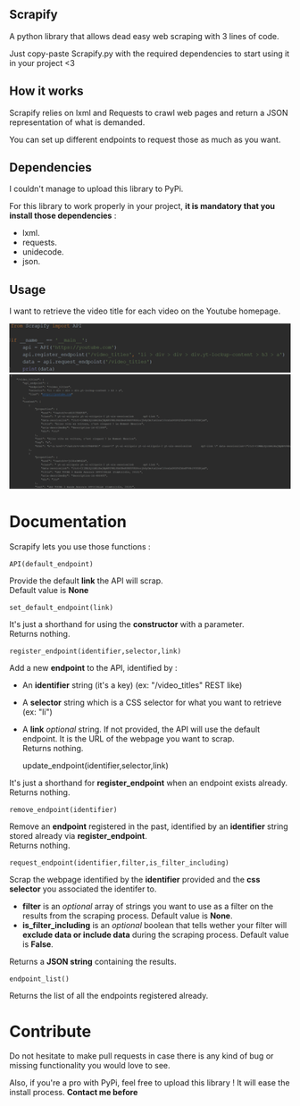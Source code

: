 ## Scrapify

A python library that allows dead easy web scraping with 3 lines of code.

Just copy-paste Scrapify.py with the required dependencies to start using it in your project <3

## How it works

Scrapify relies on lxml and Requests to crawl web pages and return a JSON representation of what is demanded.

You can set up different endpoints to request those as much as you want.

## Dependencies

I couldn't manage to upload this library to PyPi. <br />

For this library to work properly in your project, **it is mandatory that you install those dependencies** :
 - lxml.
 - requests.
 - unidecode.
 - json.

## Usage 

I want to retrieve the video title for each video on the Youtube homepage.

<img src="usage.png" />
<img src="result.png" />

# Documentation

Scrapify lets you use those functions : <br />

	API(default_endpoint)
	
Provide the default **link** the API will scrap. <br /> Default value is **None**

    set_default_endpoint(link)

It's just a shorthand for using the **constructor** with a parameter. <br />
Returns nothing.

    register_endpoint(identifier,selector,link)

Add a new **endpoint** to the API, identified by :

 - An **identifier** string (it's a key) (ex: "/video_titles" REST like)
 - A **selector** string which is a CSS selector for what you want to retrieve (ex: "li")
 - A **link** *optional* string. If not provided, the API will use the default endpoint.  It is the URL of the webpage you want to scrap.<br />
Returns nothing.

	update_endpoint(identifier,selector,link)

It's just a shorthand for **register_endpoint** when an endpoint exists already. <br />
Returns nothing.

    
    remove_endpoint(identifier)

Remove an **endpoint** registered in the past, identified by an **identifier** string stored already via **register_endpoint**. <br /> Returns nothing.

    request_endpoint(identifier,filter,is_filter_including)

Scrap the webpage identified by the **identifier** provided and the **css selector** you associated the identifer to.

- **filter** is an *optional* array of strings you want to use as a filter on the results from the scraping process. Default value is **None**.
- **is_filter_including** is an *optional* boolean that tells wether your filter will **exclude data or include data** during the scraping process.  Default value is **False**.

Returns a **JSON string** containing the results.

	endpoint_list()
Returns the list of all the endpoints registered already.


# Contribute

Do not hesitate to make pull requests in case there is any kind of bug or missing functionality you would love to see.

Also, if you're a pro with PyPi, feel free to upload this library ! It will ease the install process.  **Contact me before**
